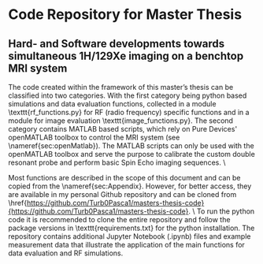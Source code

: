 # Code Repository for Master Thesis
## Hard- and Software developments towards simultaneous 1H/129Xe imaging on a benchtop MRI system

The code created within the framework of this master’s thesis can be classified into two categories. With the first category being python based simulations and data evaluation functions, collected in a module \texttt{rf\_functions.py} for RF (radio frequency) specific functions and in a module for image evaluation \texttt{image\_functions.py}. The second category contains MATLAB based scripts, which rely on Pure Devices' openMATLAB toolbox to control the MRI system (see \nameref{sec:openMatlab}). The MATLAB scripts can only be used with the openMATLAB toolbox and serve the purpose to calibrate the custom double resonant probe and perform basic Spin Echo imaging sequences. \\
	
Most functions are described in the scope of this document and can be copied from the \nameref{sec:Appendix}. However, for better access, they are available in my personal Github repository and can be cloned from \href{https://github.com/Turb0Pasca1/masters-thesis-code}{https://github.com/Turb0Pasca1/masters-thesis-code}. \\
To run the python code it is recommended to clone the entire repository and follow the package versions in \texttt{requirements.txt} for the python installation. The repository contains additional Jupyter Notebook (.ipynb) files and example measurement data that illustrate the application of the main functions for data evaluation and RF simulations.

